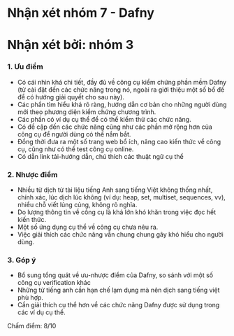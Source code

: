# Nhận xét nhóm 7 - Dafny
# Nhận xét bởi: nhóm 3

### 1. Ưu điểm
- Có cái nhìn khá chi tiết, đầy đủ về công cụ kiểm chứng phần mềm Dafny
(từ cài đặt đến các chức năng trong nó, ngoài ra giới thiệu một số
bổ đề để có hướng giải quyết cho sau này).
- Các phần tìm hiểu khá rõ ràng, hướng dẫn cơ bản cho những người dùng
mới theo phương diện kiểm chứng chương trình.
- Các phần có ví dụ cụ thể để có thể kiểm thử các chức năng.
- Có đề cập đến các chức năng cũng như các phần mở rộng hơn của công cụ để 
người dùng có thể nắm bắt.
- Đồng thời đưa ra một số trang web bổ ích, nâng cao kiến thức về công cụ, 
cũng như có thể test công cụ online.
-	Có dẫn link tải-hướng dẫn, chú thích các thuật ngữ cụ thể
### 2. Nhược điểm
- Nhiều từ dịch từ tài liệu tiếng Anh sang tiếng Việt không thống nhất, chính xác, lúc dịch lúc không (ví dụ: heap, set, multiset, sequences, vv), nhiều chỗ viết lủng củng, không rõ nghĩa.
- Do lượng thông tin về công cụ là khá lớn khó khăn trong việc đọc hết kiến thức.
- Một số ứng dụng cụ thể về công cụ chưa nêu ra.
- Việc giải thích các chức năng vẫn chung chung gây khó hiểu cho người dùng.

### 3. Góp ý
- Bổ sung tổng quát về ưu-nhược điểm của Dafny, so sánh với một số công cụ verification khác
- Những từ tiếng anh cần hạn chế lạm dụng mà nên dịch sang tiếng việt phù hợp.
- Cần giải thích cụ thể hơn về các chức năng Dafny được sử dụng trong các ví dụ cụ thể.

Chấm điểm: 8/10
